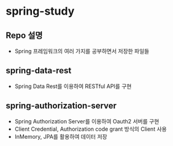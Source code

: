 # spring-study
## Repo 설명
* Spring 프레임워크의 여러 가지를 공부하면서 저장한 파일들

## spring-data-rest
* Spring Data Rest를 이용하여 RESTful API를 구현

## spring-authorization-server
* Spring Authorization Server를 이용하여 Oauth2 서버를 구현
* Client Credential, Authorization code grant 방식의 Client 사용
* InMemory, JPA를 활용하여 데이터 저장
